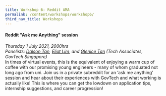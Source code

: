 ```yaml
---
title: Workshop 6: Reddit AMA
permalink: /content/workshops/workshop6/
third_nav_title: Workshops
---
```


#### Reddit "Ask me Anything" session
*Thursday 1 July 2021, 2000hrs*<br>
*Panelists: [Dalson Tan](https://www.linkedin.com/in/dalson-tan/), [Eliot Lim](https://www.linkedin.com/in/eliot-lim/), and [Glenice Tan](https://www.linkedin.com/in/glenicetan/) (Tech Associates, GovTech Singapore)*<br>
In times of virtual events, this is the equivalent of enjoying a warm cup of coffee with our promising young engineers - many of whom graduated not long ago from uni. Join us in a private subreddit for an ‘ask me anything’ session and hear about their experiences with GovTech and what working is actually like! This is where you can get the lowdown on application tips, internship suggestions, and career progression!